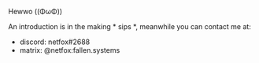 Hewwo ((ΦωΦ))

An introduction is in the making * sips *, meanwhile you can contact me at:

- discord: netfox#2688
- matrix: @netfox:fallen.systems
